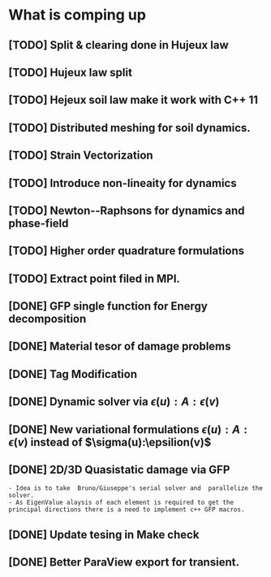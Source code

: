 # What is comping up

## [TODO] Split & clearing done in Hujeux law
## [TODO] Hujeux law split
## [TODO] Hejeux soil law make it work with C++ 11
## [TODO] Distributed meshing for soil dynamics.
## [TODO] Strain Vectorization
## [TODO] Introduce non-lineaity for dynamics
## [TODO] Newton--Raphsons for dynamics and phase-field
## [TODO] Higher order quadrature formulations
## [TODO] Extract point filed in MPI.


## [DONE] GFP single function for Energy decomposition
## [DONE] Material tesor of damage problems
## [DONE] Tag Modification
## [DONE] Dynamic solver via $\epsilon(u):A:\epsilon(v)$
## [DONE] New variational formulations $\epsilon(u):A:\epsilon(v)$ instead of $\sigma(u):\epsilion(v)$
## [DONE] 2D/3D Quasistatic damage via GFP 
	- Idea is to take  Bruno/Giuseppe's serial solver and  parallelize the solver.
	- As EigenValue alaysis of each element is required to get the principal directions there is a need to implement c++ GFP macros. 
## [DONE] Update tesing in Make check
## [DONE] Better ParaView export for transient.

